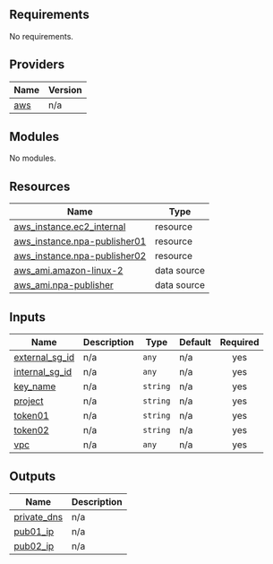 ## Requirements

No requirements.

## Providers

| Name | Version |
|------|---------|
| <a name="provider_aws"></a> [aws](#provider\_aws) | n/a |

## Modules

No modules.

## Resources

| Name | Type |
|------|------|
| [aws_instance.ec2_internal](https://registry.terraform.io/providers/hashicorp/aws/latest/docs/resources/instance) | resource |
| [aws_instance.npa-publisher01](https://registry.terraform.io/providers/hashicorp/aws/latest/docs/resources/instance) | resource |
| [aws_instance.npa-publisher02](https://registry.terraform.io/providers/hashicorp/aws/latest/docs/resources/instance) | resource |
| [aws_ami.amazon-linux-2](https://registry.terraform.io/providers/hashicorp/aws/latest/docs/data-sources/ami) | data source |
| [aws_ami.npa-publisher](https://registry.terraform.io/providers/hashicorp/aws/latest/docs/data-sources/ami) | data source |

## Inputs

| Name | Description | Type | Default | Required |
|------|-------------|------|---------|:--------:|
| <a name="input_external_sg_id"></a> [external\_sg\_id](#input\_external\_sg\_id) | n/a | `any` | n/a | yes |
| <a name="input_internal_sg_id"></a> [internal\_sg\_id](#input\_internal\_sg\_id) | n/a | `any` | n/a | yes |
| <a name="input_key_name"></a> [key\_name](#input\_key\_name) | n/a | `string` | n/a | yes |
| <a name="input_project"></a> [project](#input\_project) | n/a | `string` | n/a | yes |
| <a name="input_token01"></a> [token01](#input\_token01) | n/a | `string` | n/a | yes |
| <a name="input_token02"></a> [token02](#input\_token02) | n/a | `string` | n/a | yes |
| <a name="input_vpc"></a> [vpc](#input\_vpc) | n/a | `any` | n/a | yes |

## Outputs

| Name | Description |
|------|-------------|
| <a name="output_private_dns"></a> [private\_dns](#output\_private\_dns) | n/a |
| <a name="output_pub01_ip"></a> [pub01\_ip](#output\_pub01\_ip) | n/a |
| <a name="output_pub02_ip"></a> [pub02\_ip](#output\_pub02\_ip) | n/a |
